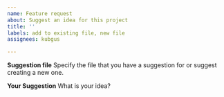 ```yaml
---
name: Feature request
about: Suggest an idea for this project
title: ''
labels: add to existing file, new file
assignees: kubgus

---
```


**Suggestion file**
Specify the file that you have a suggestion for or suggest creating a new one.

**Your Suggestion**
What is your idea?
